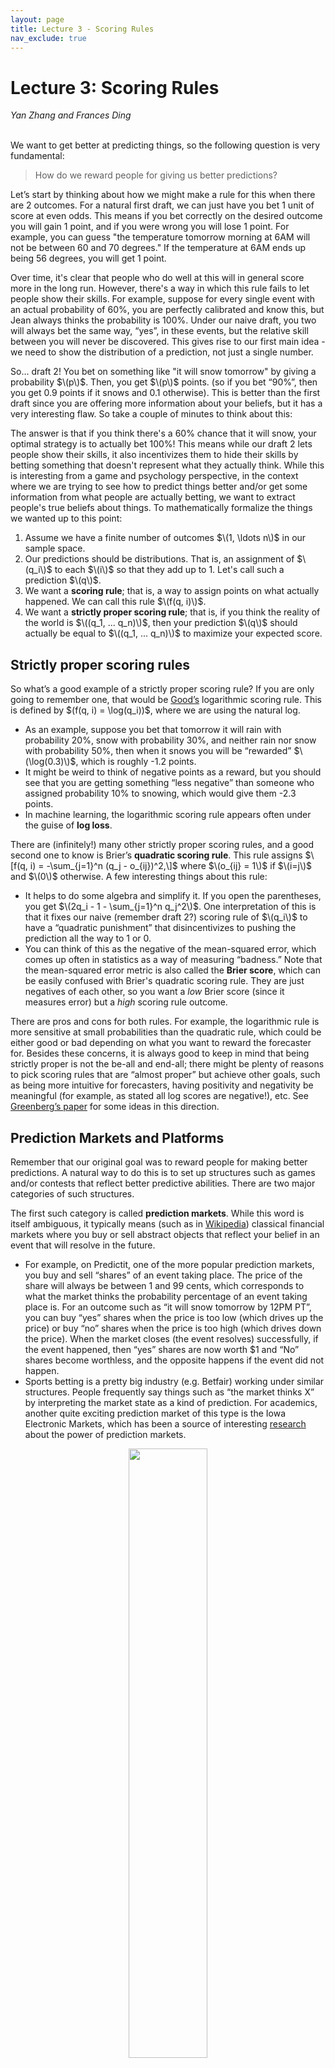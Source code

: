 ```yaml
---
layout: page
title: Lecture 3 - Scoring Rules
nav_exclude: true
---
```


<script type="text/javascript" async src="https://cdnjs.cloudflare.com/ajax/libs/mathjax/2.7.3/MathJax.js?config=TeX-MML-AM_CHTML">
MathJax.Hub.Config({
    tex2jax: {
        inlineMath: [["$", "$"], ["\\(", "\\)"]],
        processEscapes: true
    }
});
</script>

# Lecture 3: Scoring Rules
<i>Yan Zhang and Frances Ding</i><br>
<br>
 
We want to get better at predicting things, so the following question is very fundamental: 
 
> How do we reward people for giving us better predictions?
 
Let’s start by thinking about how we might make a rule for this when there are $2$ outcomes. For a natural first draft, we can just have you bet 1 unit of score at even odds. This means if you bet correctly on the desired outcome you will gain 1 point, and if you were wrong you will lose 1 point. For example, you can guess "the temperature tomorrow morning at 6AM will not be between 60 and 70 degrees." If the temperature at 6AM ends up being 56 degrees, you will get 1 point.

Over time, it's clear that people who do well at this will in general score more in the long run. However, there's a way in which this rule fails to let people show their skills. For example, suppose for every single event with an actual probability of 60%, you are perfectly calibrated and know this, but Jean always thinks the probability is 100%. Under our naive draft, you two will always bet the same way, “yes”, in these events, but the relative skill between you will never be discovered. This gives rise to our first main idea - we need to show the distribution of a prediction, not just a single number.

So... draft 2! You bet on something like "it will snow tomorrow" by giving a probability $\(p\)$. Then, you get $\(p\)$ points. (so if you bet “90%”, then you get 0.9 points if it snows and 0.1 otherwise). This is better than the first draft since you are offering more information about your beliefs, but it has a very interesting flaw. So take a couple of minutes to think about this: 

The answer is that if you think there's a 60% chance that it will snow, your optimal strategy is to actually bet 100%! This means while our draft 2 lets people show their skills, it also incentivizes them to hide their skills by betting something that doesn't represent what they actually think. While this is interesting from a game and psychology perspective, in the context where we are trying to see how to predict things better and/or get some information from what people are actually betting, we want to extract people's true beliefs about things. To mathematically formalize the things we wanted up to this point:

1. Assume we have a finite number of outcomes $\(1, \ldots n\)$ in our sample space.
2. Our predictions should be distributions. That is, an assignment of $\(q_i\)$ to each $\(i\)$ so that they add up to 1. Let's call such a prediction $\(q\)$.
3. We want a **scoring rule**; that is, a way to assign points on what actually happened. We can call this rule $\(f(q, i)\)$.
4. We want a **strictly proper scoring rule**; that is, if you think the reality of the world is $\((q_1, ... q_n)\)$, then your prediction $\(q\)$ should actually be equal to $\((q_1, ... q_n)\)$ to maximize your expected score.

## Strictly proper scoring rules

So what’s a good example of a strictly proper scoring rule? If you are only going to remember one, that would be [Good’s](https://rss.onlinelibrary.wiley.com/doi/10.1111/j.2517-6161.1952.tb00104.x) logarithmic scoring rule. This is defined by \$(f(q, i) = \log(q_i)\)$, where we are using the natural log.

* As an example, suppose you bet that tomorrow it will rain with probability 20%, snow with probability 30%, and neither rain nor snow with probability 50%, then when it snows you will be “rewarded” $\(\log(0.3)\)$, which is roughly -1.2 points.
* It might be weird to think of negative points as a reward, but you should see that you are getting something “less negative” than someone who assigned probability 10% to snowing, which would give them -2.3 points.
* In machine learning, the logarithmic scoring rule appears often under the guise of **log loss**.

There are (infinitely!) many other strictly proper scoring rules, and a good second one to know is Brier’s **quadratic scoring rule**. This rule assigns $\[f(q, i) = -\sum_{j=1}^n (q_j - o_{ij})^2,\]$ where $\(o_{ij} = 1\)$ if $\(i=j\)$ and $\(0\)$ otherwise. A few interesting things about this rule:

* It helps to do some algebra and simplify it. If you open the parentheses, you get $\(2q_i - 1 - \sum_{j=1}^n q_j^2\)$. One interpretation of this is that it fixes our naive (remember draft 2?) scoring rule of $\(q_i\)$ to have a “quadratic punishment” that disincentivizes to pushing the prediction all the way to 1 or 0.
* You can think of this as the negative of the mean-squared error, which comes up often in statistics as a way of measuring “badness.” Note that the mean-squared error metric is also called the **Brier score**, which can be easily confused with Brier's quadratic scoring rule. They are just negatives of each other, so you want a *low* Brier score (since it measures error) but a *high* scoring rule outcome.

There are pros and cons for both rules. For example, the logarithmic rule is more sensitive at small probabilities than the quadratic rule, which could be either good or bad depending on what you want to reward the forecaster for. Besides these concerns, it is always good to keep in mind that being strictly proper is not the be-all and end-all; there might be plenty of reasons to pick scoring rules that are “almost proper” but achieve other goals, such as being more intuitive for forecasters, having positivity and negativity be meaningful (for example, as stated all log scores are negative!), etc. See [Greenberg’s paper](https://arxiv.org/pdf/1808.07501.pdf) for some ideas in this direction.

## Prediction Markets and Platforms

Remember that our original goal was to reward people for making better predictions. A natural way to do this is to set up structures such as games and/or contests that reflect better predictive abilities. There are two major categories of such structures.
 
The first such category is called **prediction markets**. While this word is itself ambiguous, it typically means (such as in [Wikipedia](https://en.wikipedia.org/wiki/Prediction_market)) classical financial markets where you buy or sell abstract objects that reflect your belief in an event that will resolve in the future.
- For example, on Predictit, one of the more popular prediction markets, you buy and sell “shares” of an event taking place. The price of the share will always be between 1 and 99 cents, which corresponds to what the market thinks the probability percentage of an event taking place is. For an outcome such as “it will snow tomorrow by 12PM PT”, you can buy “yes” shares when the price is too low (which drives up the price) or buy “no” shares when the price is too high (which drives down the price). When the market closes (the event resolves) successfully, if the event happened, then “yes” shares are now worth $1 and “No” shares become worthless, and the opposite happens if the event did not happen. 
- Sports betting is a pretty big industry (e.g. Betfair) working under similar structures. People frequently say things such as “the market thinks X” by interpreting the market state as a kind of prediction. For academics, another quite exciting prediction market of this type is the Iowa Electronic Markets, which has been a source of interesting [research](https://iemweb.biz.uiowa.edu/research/) about the power of prediction markets.

<p style="text-align:center;">
<img src="https://bounded-regret.ghost.io/content/images/2022/01/predictit.png" width="50%">
</p>
<br><i>An example Predictit market from Jan. 14, 2022 showing the latest prices for "yes" and "no" shares</i>
</p>

 
The second such category is something we call **prediction platforms**, where instead of trading, you enter predictions like how you would submit a structured answer to some sort of online exam, and then you get points based on a… (usually trying to be strictly proper) scoring rule!
- For example, on [Metaculus](https://www.metaculus.com/questions/), one of the more popular prediction platforms, you put in a probability of how likely you think an event will happen. You can also revise your estimates as time progresses, until the point when the question “closes” (usually after the event happens or after a certain amount of time has passed). Afterwards, your guesses are scored with a fairly complicated proper [scoring rule](https://www.metaculus.com/help/faq/#scoring) that, at heart, is the logarithmic scoring rule, with some adjustments on top for rewarding you when you are “more right” than the rest of the community. There are also different scoring rules that are used for other types of questions, such as predicting a number versus a probability, or prediction tournaments.
- Confusingly, sometimes “prediction markets” also refer to prediction platforms which use scoring rules as a basis, such as [Robin Hanson](https://mason.gmu.edu/~rhanson/mktscore.pdf)’s “markets” made from scoring rules (in particular, this paper shows that the logarithmic scoring rule was the only rule to satisfy some nice properties such a market would want to enjoy).  

While the second type, prediction platforms, may end up being more directly relevant to our class, prediction markets are a good way to get priors and learn about what people think about some particular subject. We hope your predictive skills will be sharpened by interactions with both predictive markets and platforms!

(Thanks to Frances Ding, Alex Wei and Eric Neyman for help preparing this post. I also learned from and recommend Tim Roughgarden’s computer science-oriented [lecture notes](https://timroughgarden.org/f16/l/l17.pdf))

---

## Mathematical Tangent
Here's a really nice way (h/t Eric Neyman) to see how the log and quadratic rules naturally appear, if we aren’t afraid to do a bit of calculus. Let’s consider our goal of finding a proper scoring function in a simplified case with just 2 outcomes (so $\(p_1 = p, p_2 = (1-p)\)$), which is to find a scoring function $f$ such that $\(p f(x) + (1-p) f(1-x)\)$ is maximized at $\(x=p\)$. Taking the derivative with respect to $x$ and setting equal to 0, we get $\(pf’(p) - (1-p)f’(1-p) = 0\)$, or $\(pf’(p) = (1-p)f’(1-p)\)$.

Now, let’s turn the question around and ask our “wishful thinking” selves: what $f’()$ would make this work?
1. A natural choice is $f’(p) = (1-p)$, because then the left and right hand sides are both $p(1-p)$.
2. Another natural choice is $f’(p) = 1/p$, because then the left and right hand sides are both 1.

I leave the rest to you to see that these two options exactly correspond to the quadratic and log rules, respectively!
